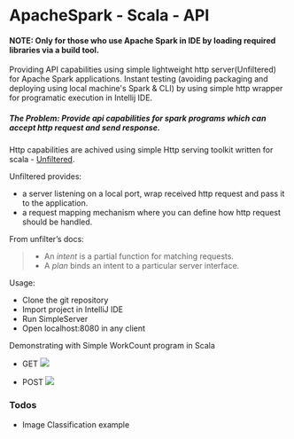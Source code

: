 # ApacheSpark - Scala - API
#### NOTE: Only for those who use Apache Spark in IDE by loading required libraries via a build tool.

Providing API capabilities using simple lightweight http server(Unfiltered) for Apache Spark applications. Instant testing (avoiding packaging and deploying using local machine's Spark & CLI) by using simple http wrapper for programatic execution in Intellij IDE.

##### The Problem: Provide api capabilities for spark programs which can accept http request and send response.

Http capabilities are achived using simple Http serving toolkit written for scala - [Unfiltered](http://unfiltered.ws/index.html).

Unfiltered provides:

* a server listening on a local port, wrap received http request and pass it to the application.
* a request mapping mechanism where you can define how http request should be handled.

From unfilter’s docs:
> * An _intent_ is a partial function for matching requests.
> * A _plan_ binds an intent to a particular server interface.

Usage:
* Clone the git repository
* Import project in IntelliJ IDE
* Run SimpleServer 
* Open localhost:8080 in any client

Demonstrating with Simple WorkCount program in Scala

* GET
![](http://i67.tinypic.com/358ozo4.png)

* POST
![](http://i68.tinypic.com/34hhy8p.png)

### Todos

- Image Classification example

